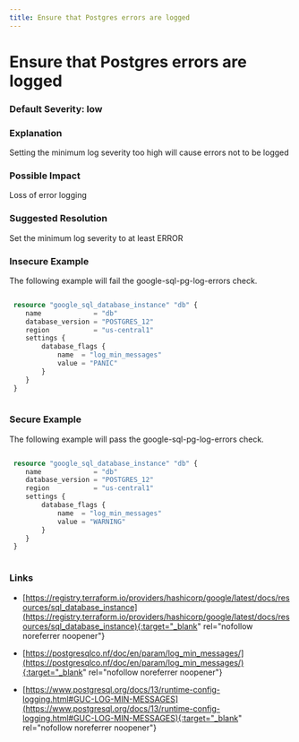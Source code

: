 ```yaml
---
title: Ensure that Postgres errors are logged
---
```


# Ensure that Postgres errors are logged

### Default Severity: <span class="severity low">low</span>

### Explanation

Setting the minimum log severity too high will cause errors not to be logged

### Possible Impact
Loss of error logging

### Suggested Resolution
Set the minimum log severity to at least ERROR


### Insecure Example

The following example will fail the google-sql-pg-log-errors check.
```terraform

 resource "google_sql_database_instance" "db" {
 	name             = "db"
 	database_version = "POSTGRES_12"
 	region           = "us-central1"
 	settings {
 		database_flags {
 			name  = "log_min_messages"
 			value = "PANIC"
 		}
 	}
 }
 			
```



### Secure Example

The following example will pass the google-sql-pg-log-errors check.
```terraform

 resource "google_sql_database_instance" "db" {
 	name             = "db"
 	database_version = "POSTGRES_12"
 	region           = "us-central1"
 	settings {
 		database_flags {
 			name  = "log_min_messages"
 			value = "WARNING"
 		}
 	}
 }
 			
```



### Links


- [https://registry.terraform.io/providers/hashicorp/google/latest/docs/resources/sql_database_instance](https://registry.terraform.io/providers/hashicorp/google/latest/docs/resources/sql_database_instance){:target="_blank" rel="nofollow noreferrer noopener"}

- [https://postgresqlco.nf/doc/en/param/log_min_messages/](https://postgresqlco.nf/doc/en/param/log_min_messages/){:target="_blank" rel="nofollow noreferrer noopener"}

- [https://www.postgresql.org/docs/13/runtime-config-logging.html#GUC-LOG-MIN-MESSAGES](https://www.postgresql.org/docs/13/runtime-config-logging.html#GUC-LOG-MIN-MESSAGES){:target="_blank" rel="nofollow noreferrer noopener"}



